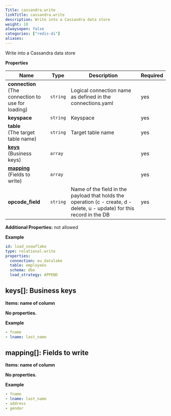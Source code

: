 ```yaml
---
Title: cassandra.write
linkTitle: cassandra.write
description: Write into a Cassandra data store
weight: 10
alwaysopen: false
categories: ["redis-di"]
aliases: 
---
```


Write into a Cassandra data store

**Properties**

| Name                                                   | Type     | Description                                                                                                                   | Required |
| ------------------------------------------------------ | -------- | ----------------------------------------------------------------------------------------------------------------------------- | -------- |
| **connection**<br/>(The connection to use for loading) | `string` | Logical connection name as defined in the connections.yaml<br/>                                                               | yes      |
| **keyspace**                                           | `string` | Keyspace<br/>                                                                                                                 | yes      |
| **table**<br/>(The target table name)                  | `string` | Target table name<br/>                                                                                                        | yes      |
| [**keys**](#keys)<br/>(Business keys)                  | `array`  |                                                                                                                               | yes      |
| [**mapping**](#mapping)<br/>(Fields to write)          | `array`  |                                                                                                                               | yes      |
| **opcode_field**                                       | `string` | Name of the field in the payload that holds the operation (c - create, d - delete, u - update) for this record in the DB<br/> | yes      |

**Additional Properties:** not allowed

**Example**

```yaml
id: load_snowflake
type: relational.write
properties:
  connection: eu_datalake
  table: employees
  schema: dbo
  load_strategy: APPEND
```

<a name="keys"></a>

## keys\[\]: Business keys

**Items: name of column**

**No properties.**

**Example**

```yaml
- fname
- lname: last_name
```

<a name="mapping"></a>

## mapping\[\]: Fields to write

**Items: name of column**

**No properties.**

**Example**

```yaml
- fname
- lname: last_name
- address
- gender
```
